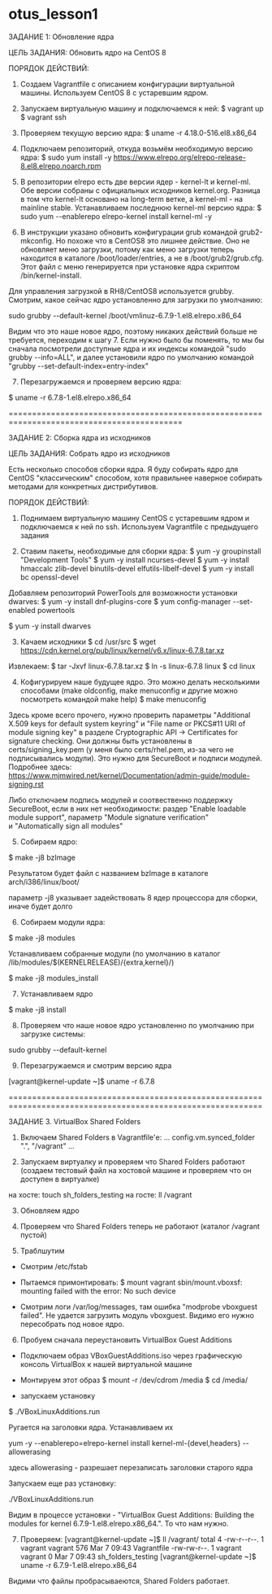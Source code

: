 # otus_lesson1
 
ЗАДАНИЕ 1: Обновление ядра

ЦЕЛЬ ЗАДАНИЯ: Обновить ядро на CentOS 8

ПОРЯДОК ДЕЙСТВИЙ:

1. Создаем Vagrantfile с описанием конфигурации виртуальной машины. Используем CentOS 8 с устаревшим ядром.

2. Запускаем виртуальную машину и подключаемся к ней:
$ vagrant up
$ vagrant ssh

3. Проверяем текущую версию ядра:
$ uname -r
   4.18.0-516.el8.x86_64

4. Подключаем репозиторий, откуда возьмём необходимую версию ядра:
$ sudo yum install -y https://www.elrepo.org/elrepo-release-8.el8.elrepo.noarch.rpm 

5. В репозитории elrepo есть две версии ядер - kernel-lt и kernel-ml. Обе версии собраны с официальных исходников kernel.org.
Разница в том что kernel-lt основано на long-term ветке, а kernel-ml - на mainline stable. 
Устанавливаем последнюю kernel-ml версию ядра:
$ sudo yum --enablerepo elrepo-kernel install kernel-ml -y

6. В инструкции указано обновить конфигурации grub командой grub2-mkconfig. Но похоже что в CentOS8 это лишнее действие. Оно не обновляет меню загрузки,
потому как меню загрузки теперь находится в каталоге /boot/loader/entries, а не в /boot/grub2/grub.cfg. Этот файл с меню генерируется при установке ядра скриптом /bin/kernel-install.

Для управления загрузкой в RH8/CentOS8 используется grubby. Cмотрим, какое сейчас ядро установленно для загрузки по умолчанию:

sudo grubby --default-kernel
   /boot/vmlinuz-6.7.9-1.el8.elrepo.x86_64
   
Видим что это наше новое ядро, поэтому никаких действий больше не требуется, переходим к шагу 7. Если нужно было бы поменять, то мы бы сначала посмотрели доступные ядра и их индексы 
командой "sudo grubby --info=ALL", и далее установили ядро по умолчанию командой "grubby --set-default-index=entry-index"

7. Перезагружаемся и проверяем версию ядра:

$ uname -r
   6.7.8-1.el8.elrepo.x86_64

===========================================================================================

ЗАДАНИЕ 2: Сборка ядра из исходников

ЦЕЛЬ ЗАДАНИЯ: Собрать ядро из исходников

Есть несколько способов сборки ядра. Я буду собирать ядро для CentOS "классическим" способом, хотя правильнее наверное собирать методами для конкретных дистрибутивов.

ПОРЯДОК ДЕЙСТВИЙ:

1. Поднимаем виртуальную машину CentOS с устаревшим ядром и подключаемся к ней по ssh. Используем Vagrantfile с предыдущего задания

2. Ставим пакеты, необходимые для сборки ядра:
$ yum -y groupinstall "Development Tools"
$ yum -y install ncurses-devel
$ yum -y install hmaccalc zlib-devel binutils-devel elfutils-libelf-devel
$ yum -y install bc openssl-devel

Добавляем репозиторий PowerTools для возможности установки dwarves:
$ yum -y install dnf-plugins-core
$ yum config-manager --set-enabled powertools

$ yum -y install dwarves

3. Качаем исходники
$ cd /usr/src
$ wget https://cdn.kernel.org/pub/linux/kernel/v6.x/linux-6.7.8.tar.xz

Извлекаем:
$ tar -Jxvf linux-6.7.8.tar.xz
$ ln -s linux-6.7.8 linux
$ cd linux

4. Кофигурируем наше будущее ядро. Это можно делать несколькими способами (make oldconfig, make menuconfig и другие можно посмотреть командой make help)
$ make menuconfig

Здесь кроме всего прочего, нужно проверить параметры "Additional X.509 keys for default system keyring" и "File name or PKCS#11 URI of module signing key" в разделе
Cryptographic API -> Certificates for signature checking. Они должны быть установлены в certs/signing_key.pem (у меня было certs/rhel.pem, из-за чего не подписывались модули). 
Это нужно для SecureBoot и подписи модулей. Подробнее здесь: https://www.mjmwired.net/kernel/Documentation/admin-guide/module-signing.rst

Либо отключаем подпись модулей и соотвественно поддержку SecureBoot, если в них нет необходимости: раздер "Enable loadable module support", параметр "Module signature verification"  
и "Automatically sign all modules"

5. Собираем ядро:

$ make -j8 bzImage

Результатом будет файл с названием bzImage в каталоге arch/i386/linux/boot/

параметр -j8 указывает задействовать 8 ядер процессора для сборки, иначе будет долго

6. Собираем модули ядра: 

$ make -j8 modules

Устанавливаем собранные модули (по умолчанию в каталог /lib/modules/$(KERNELRELEASE)/{extra,kernel}/)

$ make -j8 modules_install 

7. Устанавливаем ядро

$ make -j8 install

8. Проверяем что наше новое ядро установленно по умолчанию при загрузке системы:

sudo grubby --default-kernel

9. Перезагружаемся и смотрим версию ядра

[vagrant@kernel-update ~]$ uname -r
6.7.8

============================================================================================================


ЗАДАНИЕ 3. VirtualBox Shared Folders

1. Включаем Shared Folders в Vagrantfile'е:
...
config.vm.synced_folder ".", "/vagrant"
...

2. Запускаем виртуалку и проверяем что Shared Folders работают (создаем тестовый файл на хостовой машине и проверяем что он доступен в виртуалке)

на хосте: touch sh_folders_testing
на госте: ll /vagrant

3. Обновляем ядро 

4. Проверяем что Shared Folders теперь не работают (каталог /vagrant пустой)

5. Траблшутим

- Смотрим /etc/fstab

- Пытаемся примонтировать:
$ mount vagrant
    sbin/mount.vboxsf: mounting failed with the error: No such device

- Смотрим логи /var/log/messages, там ошибка "modprobe vboxguest failed". Не удается загрузить модуль vboxguest. Видимо его нужно пересобрать под новое ядро. 

6. Пробуем сначала переустановить VirtualBox Guest Additions

- Подключаем образ VBoxGuestAdditions.iso через графическую консоль VirtualBox к нашей виртуальной машине

- Монтируем этот образ
$ mount -r /dev/cdrom /media
$ cd /media/

- запускаем установку 

$ ./VBoxLinuxAdditions.run

Ругается на заголовки ядра. Устанавливаем их

yum -y --enablerepo=elrepo-kernel install kernel-ml-{devel,headers} --allowerasing

здесь allowerasing - разрешает перезаписать заголовки старого ядра

Запускаем еще раз установку:

./VBoxLinuxAdditions.run

Видим в процессе установки - "VirtualBox Guest Additions: Building the modules for kernel 6.7.9-1.el8.elrepo.x86_64.". То что нам нужно. 

7. Проверяем:
[vagrant@kernel-update ~]$ ll /vagrant/
total 4
-rw-r--r--. 1 vagrant vagrant 576 Mar  7 09:43 Vagrantfile
-rw-rw-r--. 1 vagrant vagrant   0 Mar  7 09:43 sh_folders_testing
[vagrant@kernel-update ~]$ uname -r
6.7.9-1.el8.elrepo.x86_64

Видими что файлы пробрасываеются, Shared Folders работает.











